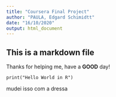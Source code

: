 ```yaml
---
title: "Coursera Final Project"
author: "PAULA, Edgard Schimidtt"
date: "16/10/2020"
output: html_document
---
```


## This is a markdown file
Thanks for helping me, have a **GOOD** day!

```{r}
print("Hello World in R")
```
mudei isso com a dressa
